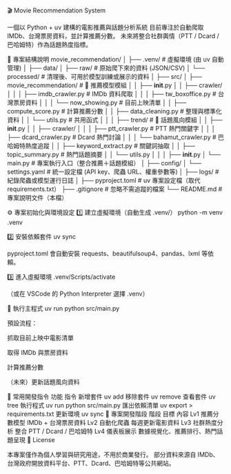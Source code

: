 🎬 Movie Recommendation System

一個以 Python + uv 建構的電影推薦與話題分析系統
目前專注於自動爬取 IMDb、台灣票房資料，並計算推薦分數。
未來將整合社群輿情（PTT / Dcard / 巴哈姆特）作為話題熱度指標。

📁 專案結構說明
movie_recommendation/
│
├── .venv/                      # 虛擬環境 (由 uv 自動管理)
│
├── data/
│   ├── raw/                    # 原始爬下來的資料 (JSON/CSV)
│   └── processed/              # 清理後、可用於模型訓練或展示的資料
│
├── src/
│   ├── movie_recommendation/   # 🎯 推薦模型模組
│   │   ├── __init__.py
│   │   ├── crawler/
│   │   │   ├── imdb_crawler.py     # IMDb 資料爬取
│   │   │   ├── tw_boxoffice.py     # 台灣票房資料
│   │   │   └── now_showing.py      # 目前上映清單
│   │   ├── compute_score.py        # 計算推薦分數
│   │   ├── data_cleaning.py        # 整理與標準化資料
│   │   └── utils.py                # 共用函式
│   │
│   ├── trend/                  # 💬 話題風向模組
│   │   ├── __init__.py
│   │   ├── crawler/
│   │   │   ├── ptt_crawler.py      # PTT 熱門關鍵字
│   │   │   ├── dcard_crawler.py    # Dcard 熱門討論
│   │   │   └── bahamut_crawler.py  # 巴哈姆特熱度追蹤
│   │   ├── keyword_extract.py      # 關鍵詞抽取
│   │   ├── topic_summary.py        # 熱門話題摘要
│   │   └── utils.py
│   │
│   ├── __init__.py
│   └── main.py                 # 專案執行入口（整合推薦＋話題模組）
│
├── config/
│   └── settings.yaml           # 統一設定檔 (API key、爬蟲 URL、權重參數等)
│
├── logs/                       # 紀錄爬蟲或模型運行日誌
│
├── pyproject.toml              # uv 專案設定檔（取代 requirements.txt）
├── .gitignore                  # 忽略不需追蹤的檔案
└── README.md                   # 專案說明文件（本檔）

⚙️ 專案初始化與環境設定
1️⃣ 建立虛擬環境（自動生成 .venv/）
python -m venv .venv

2️⃣ 安裝依賴套件
uv sync


pyproject.toml 會自動安裝 requests、beautifulsoup4、pandas、lxml 等依賴。

3️⃣ 進入虛擬環境
.venv/Scripts/activate


（或在 VSCode 的 Python Interpreter 選擇 .venv）

🚀 執行主程式
uv run python src/main.py


預設流程：

抓取目前上映中電影清單

取得 IMDb 與票房資料

計算推薦分數

（未來）更新話題風向資料

🧩 常用開發指令
功能	指令
新增套件	uv add <package>
移除套件	uv remove <package>
查看套件	uv tree
執行程式	uv run python src/main.py
匯出依賴清單	uv export > requirements.txt
更新環境	uv sync
🧠 專案開發階段
階段	目標	內容
Lv1	推薦分數模型	IMDb + 台灣票房資料
Lv2	自動化爬蟲	每週更新電影資料
Lv3	社群熱度分析	整合 PTT / Dcard / 巴哈姆特
Lv4	儀表板展示	數據視覺化、推薦排行、熱門話題呈現
📜 License

本專案僅作為個人學習與研究用途，不用於商業發行。
部分資料來源自 IMDb、台灣政府開放資料平台、PTT、Dcard、巴哈姆特等公共網站。